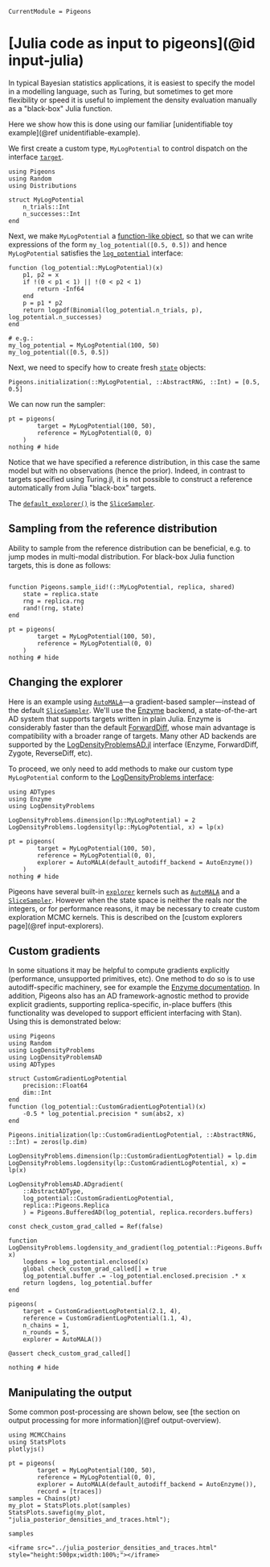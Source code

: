 ```@meta
CurrentModule = Pigeons
```

# [Julia code as input to pigeons](@id input-julia)

In typical Bayesian statistics applications, it is 
easiest to specify the model in a modelling language, 
such as Turing, but sometimes to get more flexibility or 
speed it is useful to implement the density evaluation 
manually as a "black-box" Julia function. 

Here we show how this is done using our familiar [unidentifiable toy example](@ref unidentifiable-example).

We first create a custom type, `MyLogPotential` to control dispatch on the interface [`target`](@ref).


```@example julia
using Pigeons 
using Random
using Distributions

struct MyLogPotential 
    n_trials::Int
    n_successes::Int
end
```

Next, we make `MyLogPotential` a 
[function-like object](https://docs.julialang.org/en/v1/manual/methods/#Function-like-objects), so that we can write expressions of the form
`my_log_potential([0.5, 0.5])` and 
hence `MyLogPotential` satisfies the [`log_potential`](@ref) interface:

```@example julia
function (log_potential::MyLogPotential)(x) 
    p1, p2 = x
    if !(0 < p1 < 1) || !(0 < p2 < 1)
        return -Inf64 
    end
    p = p1 * p2
    return logpdf(Binomial(log_potential.n_trials, p), log_potential.n_successes)
end

# e.g.:
my_log_potential = MyLogPotential(100, 50)
my_log_potential([0.5, 0.5])
```

Next, we need to specify how to create fresh [`state`](@ref) objects: 

```@example julia
Pigeons.initialization(::MyLogPotential, ::AbstractRNG, ::Int) = [0.5, 0.5]
```

We can now run the sampler:

```@example julia
pt = pigeons(
        target = MyLogPotential(100, 50), 
        reference = MyLogPotential(0, 0)
    )
nothing # hide
```

Notice that we have specified a reference distribution, in this case the same model but with 
no observations (hence the prior).
Indeed, in contrast to targets specified using 
Turing.jl, it is not possible to construct a 
reference automatically from Julia "black-box" targets. 

The [`default_explorer()`](@ref) is the [`SliceSampler`](@ref). 


## Sampling from the reference distribution

Ability to sample from the reference distribution can be beneficial, e.g. to jump modes 
in multi-modal distribution. 
For black-box Julia function targets, this is done as follows:

```@example julia

function Pigeons.sample_iid!(::MyLogPotential, replica, shared)
    state = replica.state 
    rng = replica.rng 
    rand!(rng, state)
end

pt = pigeons(
        target = MyLogPotential(100, 50), 
        reference = MyLogPotential(0, 0)
    )
nothing # hide
```


## Changing the explorer 

Here is an example using [`AutoMALA`](@ref)—a gradient-based sampler—instead of the default 
[`SliceSampler`](@ref). We'll use the [Enzyme](https://enzyme.mit.edu/julia) backend, a state-of-the-art
AD system that supports targets written in plain Julia. Enzyme is considerably faster than the default
[ForwardDiff](https://juliadiff.org/ForwardDiff.jl/), whose main advantage is compatibility 
with a broader range of targets. Many other AD backends are supported by the
[LogDensityProblemsAD.jl](https://github.com/tpapp/LogDensityProblemsAD.jl) interface 
(Enzyme, ForwardDiff, Zygote, ReverseDiff, etc).

To proceed, we only need to add methods to make our custom type `MyLogPotential` conform to the 
[LogDensityProblems interface](https://github.com/tpapp/LogDensityProblems.jl):

```@example julia
using ADTypes
using Enzyme
using LogDensityProblems

LogDensityProblems.dimension(lp::MyLogPotential) = 2
LogDensityProblems.logdensity(lp::MyLogPotential, x) = lp(x)

pt = pigeons(
        target = MyLogPotential(100, 50), 
        reference = MyLogPotential(0, 0), 
        explorer = AutoMALA(default_autodiff_backend = AutoEnzyme())
    )
nothing # hide
```

Pigeons have several built-in [`explorer`](@ref) kernels such as 
[`AutoMALA`](@ref) and a [`SliceSampler`](@ref). 
However when the state space is neither the reals nor the integers, 
or for performance reasons, it may be necessary to create custom 
exploration MCMC kernels.
This is described on the [custom explorers page](@ref input-explorers).

## Custom gradients 

In some situations it may be helpful to compute gradients explicitly 
(performance, unsupported primitives, etc). 
One method to do so is to use autodiff-specific machinery, 
see for example the [Enzyme documentation](https://enzyme.mit.edu/julia/stable/generated/custom_rule/). 
In addition, Pigeons also has an AD framework-agnostic method to provide 
explicit gradients, supporting replica-specific, in-place 
buffers (this functionality was developed to support efficient interfacing with Stan). 
Using this is demonstrated below:

```@example custom_ad
using Pigeons
using Random
using LogDensityProblems
using LogDensityProblemsAD
using ADTypes

struct CustomGradientLogPotential
    precision::Float64
    dim::Int
end
function (log_potential::CustomGradientLogPotential)(x)
    -0.5 * log_potential.precision * sum(abs2, x)
end

Pigeons.initialization(lp::CustomGradientLogPotential, ::AbstractRNG, ::Int) = zeros(lp.dim)

LogDensityProblems.dimension(lp::CustomGradientLogPotential) = lp.dim
LogDensityProblems.logdensity(lp::CustomGradientLogPotential, x) = lp(x)

LogDensityProblemsAD.ADgradient(
    ::AbstractADType, 
    log_potential::CustomGradientLogPotential, 
    replica::Pigeons.Replica
    ) = Pigeons.BufferedAD(log_potential, replica.recorders.buffers)

const check_custom_grad_called = Ref(false)

function LogDensityProblems.logdensity_and_gradient(log_potential::Pigeons.BufferedAD{CustomGradientLogPotential}, x)
    logdens = log_potential.enclosed(x)
    global check_custom_grad_called[] = true
    log_potential.buffer .= -log_potential.enclosed.precision .* x
    return logdens, log_potential.buffer
end

pigeons(
    target = CustomGradientLogPotential(2.1, 4), 
    reference = CustomGradientLogPotential(1.1, 4), 
    n_chains = 1,
    n_rounds = 5,
    explorer = AutoMALA())

@assert check_custom_grad_called[]

nothing # hide
```


## Manipulating the output

Some 
common post-processing are shown below, see [the section on output processing for more information](@ref output-overview). 

```@example julia
using MCMCChains
using StatsPlots
plotlyjs()

pt = pigeons(
        target = MyLogPotential(100, 50), 
        reference = MyLogPotential(0, 0), 
        explorer = AutoMALA(default_autodiff_backend = AutoEnzyme()),
        record = [traces])
samples = Chains(pt)
my_plot = StatsPlots.plot(samples)
StatsPlots.savefig(my_plot, "julia_posterior_densities_and_traces.html"); 

samples
```

```@raw html
<iframe src="../julia_posterior_densities_and_traces.html" style="height:500px;width:100%;"></iframe>
```


